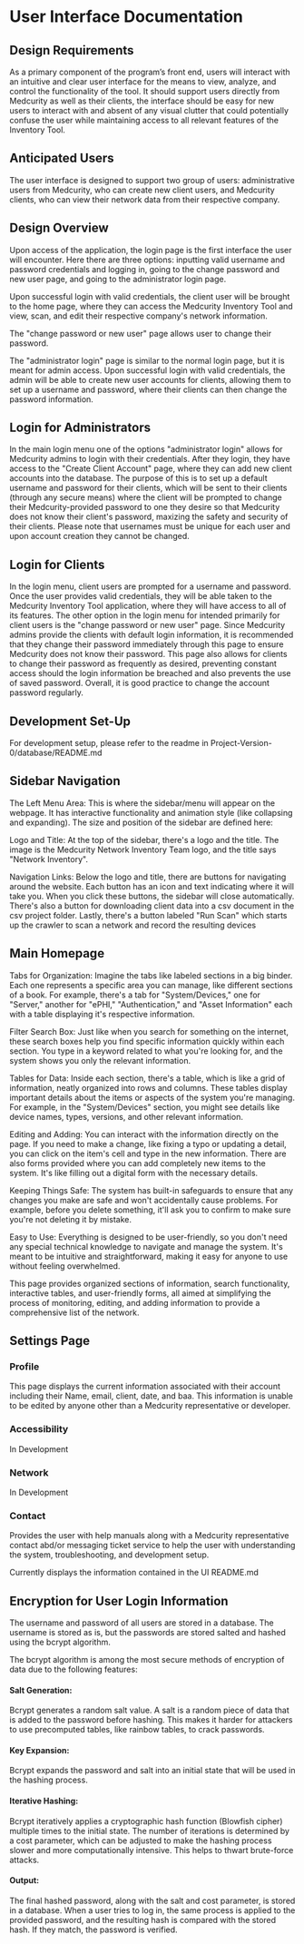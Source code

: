 # User Interface Documentation

## Design Requirements
As a primary component of the program’s front end, users will interact with an intuitive and clear user interface for the means to view, analyze, and control the functionality of the tool.
It should support users directly from Medcurity as well as their clients, the interface should be easy for new users to interact with and absent of any visual clutter that could potentially confuse the user
while maintaining access to all relevant features of the Inventory Tool. 

## Anticipated Users
The user interface is designed to support two group of users: administrative users from Medcurity, who can create new client users, and Medcurity clients, who can view their network data from their respective company.

## Design Overview
Upon access of the application, the login page is the first interface the user will encounter. Here there are three options: inputting valid username and password credentials and logging in, going to the change password and new user page, 
and going to the administrator login page. 

Upon successful login with valid credentials, the client user will be brought to the home page, where they can access the Medcurity Inventory Tool and view, scan, and edit their respective company's network information. 

The "change password or new user" page allows user to change their password.

The "administrator login" page is similar to the normal login page, but it is meant for admin access. Upon successful login with valid credentials, the admin will be able to create new user accounts for clients, allowing them to set up a 
username and password, where their clients can then change the password information.


## Login for Administrators

In the main login menu one of the options "administrator login" allows for Medcurity admins to login with their credentials. After they login, they have access to the "Create Client Account" page, where they can add new client accounts into the database.
The purpose of this is to set up a default username and password for their clients, which will be sent to their clients (through any secure means) where the client will be prompted to change their Medcurity-provided password to one they desire so that 
Medcurity does not know their client's password, maxizing the safety and security of their clients. Please note that usernames must be unique for each user and upon account creation they cannot be changed.

## Login for Clients

In the login menu, client users are prompted for a username and password. Once the user provides valid credentials, they will be able taken to the Medcurity Inventory Tool application, where they will have access to all of its features. 
The other option in the login menu for intended primarily for client users is the "change password or new user" page. Since Medcurity admins provide the clients with default login information, it is recommended that they change their password
immediately through this page to ensure Medcurity does not know their password. This page also allows for clients to change their password as frequently as desired, preventing constant access should the login information be breached and also prevents 
the use of saved password. Overall, it is good practice to change the account password regularly.

## Development Set-Up

For development setup, please refer to the readme in Project-Version-0/database/README.md


## Sidebar Navigation

The Left Menu Area:
This is where the sidebar/menu will appear on the webpage.
It has interactive functionality and animation style (like collapsing and expanding).
The size and position of the sidebar are defined here:

Logo and Title:
At the top of the sidebar, there's a logo and the title.
The image is the Medcurity Network Inventory Team logo, and the title says "Network Inventory".

Navigation Links:
Below the logo and title, there are buttons for navigating around the website.
Each button has an icon and text indicating where it will take you.
When you click these buttons, the sidebar will close automatically.
There's also a button for downloading client data into a csv document in the csv project folder.
Lastly, there's a button labeled "Run Scan" which starts up the crawler to scan a network and record the resulting devices


## Main Homepage

Tabs for Organization:
Imagine the tabs like labeled sections in a big binder. Each one represents a specific area you can manage, like different sections of a book.
For example, there's a tab for "System/Devices," one for "Server," another for "ePHI," "Authentication," and "Asset Information" each with
a table displaying it's respective information.

Filter Search Box:
Just like when you search for something on the internet, these search boxes help you find specific information quickly within each section.
You type in a keyword related to what you're looking for, and the system shows you only the relevant information.

Tables for Data:
Inside each section, there's a table, which is like a grid of information, neatly organized into rows and columns.
These tables display important details about the items or aspects of the system you're managing.
For example, in the "System/Devices" section, you might see details like device names, types, versions, and other relevant information.

Editing and Adding:
You can interact with the information directly on the page. If you need to make a change, like fixing a typo or updating a detail, you can click on the item's cell and type in the new information.
There are also forms provided where you can add completely new items to the system. It's like filling out a digital form with the necessary details.

Keeping Things Safe:
The system has built-in safeguards to ensure that any changes you make are safe and won't accidentally cause problems.
For example, before you delete something, it'll ask you to confirm to make sure you're not deleting it by mistake.

Easy to Use:
Everything is designed to be user-friendly, so you don't need any special technical knowledge to navigate and manage the system.
It's meant to be intuitive and straightforward, making it easy for anyone to use without feeling overwhelmed.

This page provides organized sections of information, search functionality, interactive tables, and user-friendly forms, all aimed at simplifying the process of monitoring, editing, and adding information to provide a comprehensive list of the network.

## Settings Page

### Profile
This page displays the current information associated with their account including their Name, email, client, date, and baa. This information is unable to be edited by anyone other than a Medcurity representative or developer. 

### Accessibility
In Development

### Network
In Development

### Contact
Provides the user with help manuals along with a Medcurity representative contact abd/or messaging ticket service to help the user with understanding the system, troubleshooting, and development setup.

Currently displays the information contained in the UI README.md

## Encryption for User Login Information
The username and password of all users are stored in a database. The username is stored as is, but the passwords are stored salted and hashed using the bcrypt algorithm.

The bcrypt algorithm is among the most secure methods of encryption of data due to the following features: 


#### Salt Generation: 
Bcrypt generates a random salt value. A salt is a random piece of data that is added to the password before hashing. This makes it harder for attackers to use precomputed tables, like rainbow tables, to crack passwords.


#### Key Expansion: 
Bcrypt expands the password and salt into an initial state that will be used in the hashing process.


#### Iterative Hashing:
Bcrypt iteratively applies a cryptographic hash function (Blowfish cipher) multiple times to the initial state. The number of iterations is determined by a cost parameter, which can be adjusted to make the hashing process slower and more computationally intensive. This helps to thwart brute-force attacks.


#### Output: 
The final hashed password, along with the salt and cost parameter, is stored in a database. When a user tries to log in, the same process is applied to the provided password, and the resulting hash is compared with the stored hash. If they match, the password is verified.
